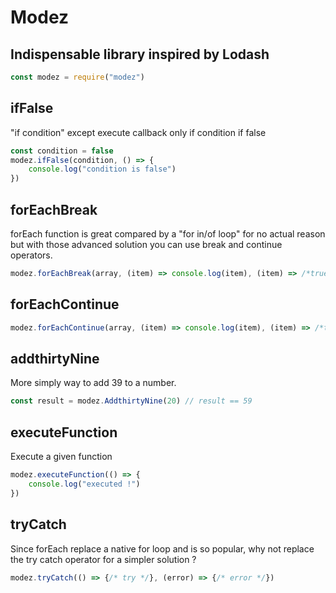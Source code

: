 # Modez

## Indispensable library inspired by Lodash



```javascript
const modez = require("modez")
```


## ifFalse

"if condition" except execute callback only if condition if false 

```javascript
const condition = false 
modez.ifFalse(condition, () => {
    console.log("condition is false")
})
```

## forEachBreak

forEach function is great compared by a "for in/of loop" for no actual reason but with those advanced solution you can use break and continue operators.

```javascript
modez.forEachBreak(array, (item) => console.log(item), (item) => /*true here == break*/ )
```

## forEachContinue

```javascript
modez.forEachContinue(array, (item) => console.log(item), (item) => /*true here == continue*/ )
```

## addthirtyNine

More simply way to add 39 to a number.

```javascript
const result = modez.AddthirtyNine(20) // result == 59
```

## executeFunction

Execute a given function 

```javascript
modez.executeFunction(() => {
    console.log("executed !")
})
```

## tryCatch

Since forEach replace a native for loop and is so popular, why not replace the try catch operator for a simpler solution ? 

```javascript
modez.tryCatch(() => {/* try */}, (error) => {/* error */})
```